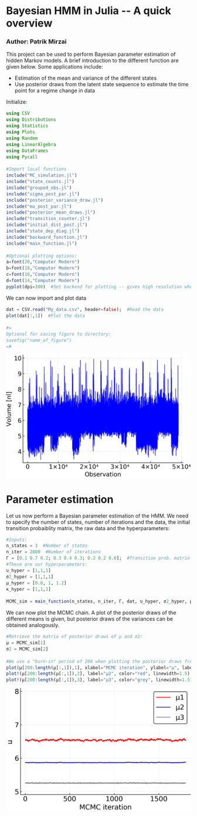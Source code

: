 # Bayesian HMM in Julia -- A quick overview

### Author: Patrik Mirzai

This project can be used to perform Bayesian parameter estimation of hidden Markov models. A brief introduction to the different function are given below. Some applications include:

- Estimation of the mean and variance of the different states
- Use posterior draws from the latent state sequence to estimate the time point for a regime change in data


Initialize:

```julia
using CSV
using Distributions
using Statistics
using Plots
using Random
using LinearAlgebra
using DataFrames
using Pycall

#Import local functions
include("MC_simulation.jl")
include("state_counts.jl")
include("grouped_obs.jl")
include("sigma_post_par.jl")
include("posterior_variance_draw.jl")
include("mu_post_par.jl")
include("posterior_mean_draws.jl")
include("transition_counter.jl")
include("initial_dist_post.jl")
include("state_dep_diag.jl")
include("backward_function.jl")
include("main_function.jl")

#Optional plotting options:
a=font(20,"Computer Modern")
b=font(18,"Computer Modern")
c=font(16,"Computer Modern")
d=font(14,"Computer Modern")
pyplot(dpi=300)  #Set backend for plotting -- gives high resolution when saving the plot

```

We can now import and plot data


```julia
dat = CSV.read("My_data.csv", header=false);  #Read the data
plot(dat[:,1])  #Plot the data

#=
Optional for saving figure to directory:
savefig("name_of_figure")
=#
```

![grouped](https://github.com/mirzaipatrik/Bayesian_HMM/blob/master/Traceplot.png)

# Parameter estimation

Let us now perform a Bayesian parameter estimation of the HMM. We need to specify the number of states, number of iterations and the data, the initial transition probaiblity matrix, the raw data and the hyperparameters:

```julia
#Inputs:
n_states = 3  #Number of states
n_iter = 2000  #Number of iterations
Γ = [0.1 0.7 0.2; 0.3 0.4 0.3; 0.2 0.2 0.6];  #Transition prob. matrix
#These are our hyperparameters:
υ_hyper = [1,1,1]
σ2_hyper = [1,1,1]
μ_hyper = [0.8, 1, 1.2]
κ_hyper = [1,1,1]

MCMC_sim = main_function(n_states, n_iter, Γ, dat, υ_hyper, σ2_hyper, μ_hyper, κ_hyper)
```

We can now plot the MCMC chain. A plot of the posterior draws of the different means is given, but posterior draws of the variances can be obtained analogously.

```julia
#Retrieve the matrix of posterior draws of μ and σ2:
μ = MCMC_sim[1]
σ2 = MCMC_sim[2]

#We use a "burn-in" period of 200 when plotting the posterior draws from the Gibbs sampler:
plot(μ[200:length(μ[:,1]),1], xlabel="MCMC iteration", ylabel="μ", label="μ1", color="blue", linewidth=1.5, guidefont=b, titlefont=b, tickfont=b, legendfont=b, title="", ylim=[5, 8])
plot!(μ[200:length(μ[:,1]),2], label="μ2", color="red", linewidth=1.5)
plot!(μ[200:length(μ[:,1]),3], label="μ3", color="grey", linewidth=1.5)
```
![grouped](https://github.com/mirzaipatrik/Bayesian_HMM/blob/master/posterior_mean_draws.png)
